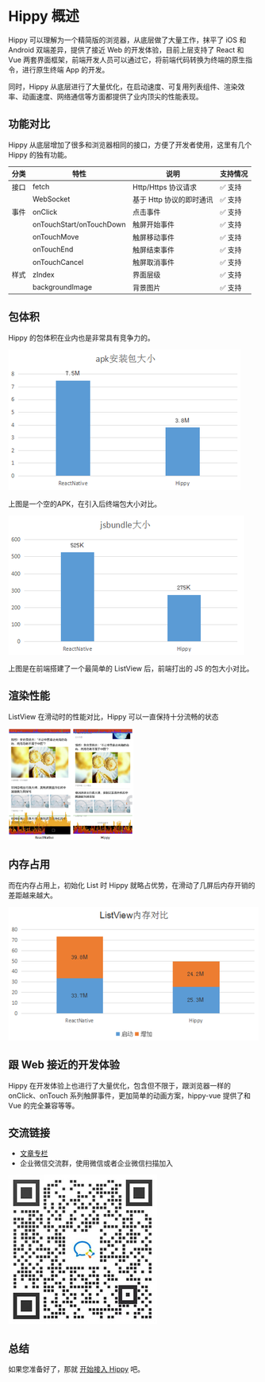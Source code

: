 # Hippy 概述

Hippy 可以理解为一个精简版的浏览器，从底层做了大量工作，抹平了 iOS 和 Android 双端差异，提供了接近 Web 的开发体验，目前上层支持了 React 和 Vue 两套界面框架，前端开发人员可以通过它，将前端代码转换为终端的原生指令，进行原生终端 App 的开发。

同时，Hippy 从底层进行了大量优化，在启动速度、可复用列表组件、渲染效率、动画速度、网络通信等方面都提供了业内顶尖的性能表现。

## 功能对比

Hippy 从底层增加了很多和浏览器相同的接口，方便了开发者使用，这里有几个 Hippy 的独有功能。

| 分类 | 特性                     | 说明                     | 支持情况 |
| ---- | ------------------------ | ------------------------ | -------- |
| 接口 | fetch                    | Http/Https 协议请求      | ✅ 支持   |
|      | WebSocket                | 基于 Http 协议的即时通讯 | ✅ 支持   |
| 事件 | onClick                  | 点击事件                 | ✅ 支持   |
|      | onTouchStart/onTouchDown | 触屏开始事件             | ✅ 支持   |
|      | onTouchMove              | 触屏移动事件             | ✅ 支持   |
|      | onTouchEnd               | 触屏结束事件             | ✅ 支持   |
|      | onTouchCancel            | 触屏取消事件             | ✅ 支持   |
| 样式 | zIndex                   | 界面层级                 | ✅ 支持   |
|      | backgroundImage          | 背景图片                 | ✅ 支持   |

## 包体积

Hippy 的包体积在业内也是非常具有竞争力的。

![包体积1](assets/img/baodaxiao.png)

上图是一个空的APK，在引入后终端包大小对比。

![包体积2](assets/img/jsbao.png)

上图是在前端搭建了一个最简单的 ListView 后，前端打出的 JS 的包大小对比。

## 渲染性能

ListView 在滑动时的性能对比，Hippy 可以一直保持十分流畅的状态

<img src="assets/img/listxingneng.png" alt="渲染性能" width="50%"/>

## 内存占用

而在内存占用上，初始化 List 时 Hippy 就略占优势，在滑动了几屏后内存开销的差距越来越大。

![内存占用](assets/img/listmeicun.png)

## 跟 Web 接近的开发体验

Hippy 在开发体验上也进行了大量优化，包含但不限于，跟浏览器一样的 onClick、onTouch 系列触屏事件，更加简单的动画方案，hippy-vue 提供了和 Vue 的完全兼容等等。

## 交流链接

* [文章专栏](https://cloud.tencent.com/developer/column/84006)
* 企业微信交流群，使用微信或者企业微信扫描加入

 ![企业微信群二维码](assets/img/wechat-group.jpeg)

## 总结

如果您准备好了，那就 [开始接入 Hippy](development/integration.md) 吧。
